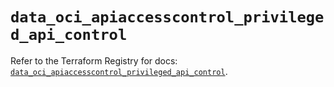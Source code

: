 # `data_oci_apiaccesscontrol_privileged_api_control`

Refer to the Terraform Registry for docs: [`data_oci_apiaccesscontrol_privileged_api_control`](https://registry.terraform.io/providers/hashicorp/oci/7.19.0/docs/data-sources/apiaccesscontrol_privileged_api_control).
